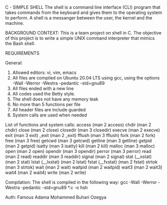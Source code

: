 C - SIMPLE SHELL
The shell is a command line interface (CLI) program that takes commands from the keyboard and gives them to the operating system to perform.
A shell is a messanger between the user, the kernel and the machine.

BACKGROUND CONTEXT:
This is a team project on shell in C.
The objective of this project is to write a simple UNIX command interpreter that mimics the Bash shell.

REQUIREMENTS

General:
1. Allowed editors: vi, vim, emacs
2. All files are compiled on Ubuntu 20.04 LTS using gcc, using the options -Wall -Werror -Wextra -pedantic -std=gnu89
3. All files ended with a new line
4. All codes used the Betty style.
5. The shell does not have any memory leak
6. No more than 5 functions per file
7. All header files are include guarded
8. System calls are used when needed

List of functions and system calls:
access (man 2 access)
chdir (man 2 chdir)
close (man 2 close)
closedir (man 3 closedir)
execve (man 2 execve)
exit (man 3 exit)
_exit (man 2 _exit)
fflush (man 3 fflush)
fork (man 2 fork)
free (man 3 free)
getcwd (man 3 getcwd)
getline (man 3 getline)
getpid (man 2 getpid)
isatty (man 3 isatty)
kill (man 2 kill)
malloc (man 3 malloc)
open (man 2 open)
opendir (man 3 opendir)
perror (man 3 perror)
read (man 2 read)
readdir (man 3 readdir)
signal (man 2 signal)
stat (__xstat) (man 2 stat)
lstat (__lxstat) (man 2 lstat)
fstat (__fxstat) (man 2 fstat)
strtok (man 3 strtok)
wait (man 2 wait)
waitpid (man 2 waitpid)
wait3 (man 2 wait3)
wait4 (man 2 wait4)
write (man 2 write)

Compilation:
The shell is compiled in the following way:
gcc -Wall -Werror -Wextra -pedantic -std=gnu89 *.c -o hsh

Auth:
Famous Adama
Mohammed Buhari Ozegya
